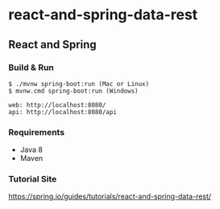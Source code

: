 # react-and-spring-data-rest

## React and Spring

### Build & Run
```
$ ./mvnw spring-boot:run (Mac or Linux)
$ mvnw.cmd spring-boot:run (Windows)

web: http://localhost:8080/
api: http://localhost:8080/api
```


### Requirements
- Java 8
- Maven

### Tutorial Site
https://spring.io/guides/tutorials/react-and-spring-data-rest/
